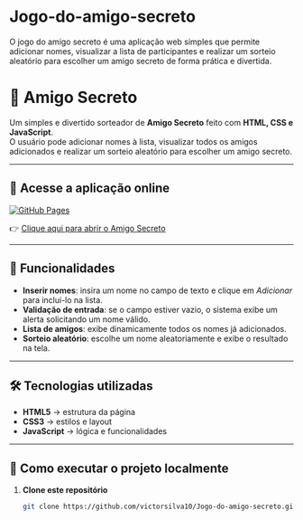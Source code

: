 # Jogo-do-amigo-secreto
O jogo do amigo secreto é uma aplicação web simples que permite adicionar nomes, visualizar a lista de participantes e realizar um sorteio aleatório para escolher um amigo secreto de forma prática e divertida.

# 🎁 Amigo Secreto

Um simples e divertido sorteador de **Amigo Secreto** feito com **HTML, CSS e JavaScript**.  
O usuário pode adicionar nomes à lista, visualizar todos os amigos adicionados e realizar um sorteio aleatório para escolher um amigo secreto.

---

## 🔗 Acesse a aplicação online

[![GitHub Pages](https://img.shields.io/badge/GitHub-Pages-blue?style=for-the-badge&logo=github)](https://victorsilva10.github.io/Jogo-do-amigo-secreto/)

👉 [Clique aqui para abrir o Amigo Secreto](https://github.com/victorsilva10/Jogo-do-amigo-secreto)

---

## 📌 Funcionalidades

- **Inserir nomes**: insira um nome no campo de texto e clique em *Adicionar* para incluí-lo na lista.
- **Validação de entrada**: se o campo estiver vazio, o sistema exibe um alerta solicitando um nome válido.
- **Lista de amigos**: exibe dinamicamente todos os nomes já adicionados.
- **Sorteio aleatório**: escolhe um nome aleatoriamente e exibe o resultado na tela.

---

## 🛠️ Tecnologias utilizadas

- **HTML5** → estrutura da página
- **CSS3** → estilos e layout
- **JavaScript** → lógica e funcionalidades

---

## 🚀 Como executar o projeto localmente

1. **Clone este repositório**  
   ```bash
   git clone https://github.com/victorsilva10/Jogo-do-amigo-secreto.git

